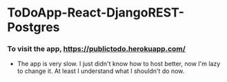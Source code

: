 # ToDoApp-React-DjangoREST-Postgres

### To visit the app, https://publictodo.herokuapp.com/
- The app is very slow. I just didn't know how to host better, now I'm lazy to change it. At least I understand what I shouldn't do now.

